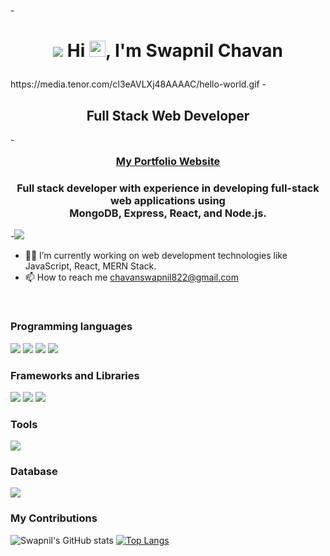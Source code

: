 -<h1 align="center">
    <img src="https://media.tenor.com/cI3eAVLXj48AAAAC/hello-world.gif" >
    Hi <img src='https://github.com/UtkarshPathrabe/UtkarshPathrabe/blob/main/assets/wave.gif?raw=true' height='26' alt='there'>, I'm Swapnil Chavan
</h1>
https://media.tenor.com/cI3eAVLXj48AAAAC/hello-world.gif
- <h2 align="center">Full Stack Web Developer</h2>
- <h3 align='center' style='margin: 16px 4px;'>
    <a href='https://swapnilchavan13.github.io/'>My Portfolio Website</a>
</h3>

<h3 align="center">
   Full stack developer with experience in developing full-stack web applications using </br>
   MongoDB, Express, React, and Node.js.
</h3>
-<img src="https://www.approvedcourse.com/wp-content/uploads/2021/06/Full-Stack-Developer.png" />
    
- 👨‍💻 I’m currently working on web development technologies like JavaScript, React, MERN Stack.
- 📫 How to reach me chavanswapnil822@gmail.com
<br/>
<h3>Programming languages</h3>
<p>
  <img src="https://img.shields.io/badge/HTML5-E34F26?style=for-the-badge&logo=html5&logoColor=white" />
  <img src="https://img.shields.io/badge/CSS3-1572B6?style=for-the-badge&logo=css3&logoColor=white" />
  <img src="https://img.shields.io/badge/JavaScript-323330?style=for-the-badge&logo=javascript&logoColor=F7DF1E" />
  <img src="https://img.shields.io/badge/json-5E5C5C?style=for-the-badge&logo=json&logoColor=white" />
</p>
<h3>Frameworks and Libraries</h3>
<p>
  <img src="https://img.shields.io/badge/Node.js-339933?style=for-the-badge&logo=nodedotjs&logoColor=white" />
  <img src="https://img.shields.io/badge/React-20232A?style=for-the-badge&logo=react&logoColor=61DAFB" />
  <img src="https://img.shields.io/badge/AngularJS-E23237?style=for-the-badge&logo=angularjs&logoColor=white" />
</p>
<h3>Tools</h3>
<p>
  <img src="https://img.shields.io/badge/Visual_Studio_Code-0078D4?style=for-the-badge&logo=visual%20studio%20code&logoColor=white" />
<p>
<h3>Database</h3>
<p>
  <img src="https://img.shields.io/badge/MongoDB-4EA94B?style=for-the-badge&logo=mongodb&logoColor=white" />
</p>
  
<h3>My Contributions</h3>

![Swapnil's GitHub stats](https://github-readme-stats.vercel.app/api?username=swapnilchavan13&show_icons=true&theme=radical)
[![Top Langs](https://github-readme-stats.vercel.app/api/top-langs/?username=swapnilchavan13)](https://github.com/swapnilchavan13/github-readme-stats)
